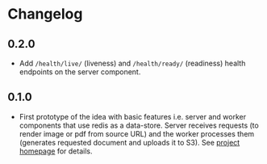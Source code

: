 # Changelog

## 0.2.0

* Add `/health/live/` (liveness) and `/health/ready/` (readiness) health
  endpoints on the server component.

## 0.1.0

* First prototype of the idea with basic features i.e. server and worker
  components that use redis as a data-store. Server receives requests (to render
  image or pdf from source URL) and the worker processes them (generates
  requested document and uploads it to S3). See [project
  homepage](https://kingori.co/sanaa) for details.
